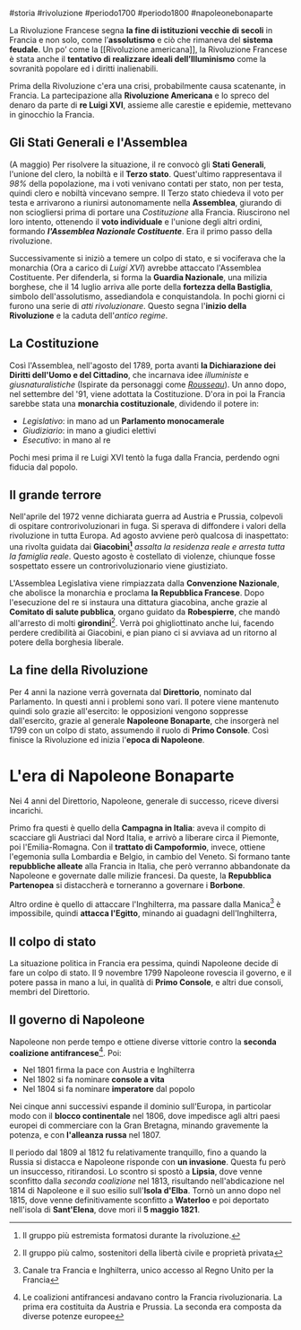 #storia #rivoluzione #periodo1700 #periodo1800 #napoleonebonaparte

La Rivoluzione Francese segna **la fine di istituzioni vecchie di secoli** in Francia e non solo, come l’**assolutismo** e ciò che rimaneva del **sistema feudale**. Un po’ come la [[Rivoluzione americana]], la Rivoluzione Francese è stata anche il **tentativo di realizzare ideali dell’Illuminismo** come la sovranità popolare ed i diritti inalienabili.

Prima della Rivoluzione c'era una crisi, probabilmente causa scatenante, in Francia. La partecipazione alla **Rivoluzione Americana** e lo spreco del denaro da parte di **re Luigi XVI**, assieme alle carestie e epidemie, mettevano in ginocchio la Francia.

## Gli Stati Generali e l'Assemblea
(A maggio) Per risolvere la situazione, il re convocò gli **Stati Generali**, l'unione del clero, la nobiltà e il **Terzo stato**. Quest'ultimo rappresentava il *98%* della popolazione, ma i voti venivano contati per stato, non per testa, quindi clero e nobiltà vincevano sempre. Il Terzo stato chiedeva il  voto per testa e arrivarono a riunirsi autonomamente nella **Assemblea**, giurando di non sciogliersi prima di portare una *Costituzione* alla Francia.
Riuscirono nel loro intento, ottenendo il **voto individuale** e l'unione degli altri ordini, formando ***l'Assemblea Nazionale Costituente***. Era il primo passo della rivoluzione.

Successivamente si iniziò a temere un colpo di stato, e si vociferava che la monarchia (Ora a carico di *Luigi XVI*) avrebbe attaccato l'Assemblea Costituente. Per difenderla, si forma la **Guardia Nazionale**, una milizia borghese, che il 14 luglio arriva alle porte della **fortezza della Bastiglia**, simbolo dell'assolutismo, assediandola e conquistandola. In pochi giorni ci furono una serie di *atti rivoluzionare*. Questo segna l'**inizio della Rivoluzione** e la caduta dell'*antico regime*.

## La Costituzione
Così l'Assemblea, nell'agosto del 1789, porta avanti **la Dichiarazione dei Diritti dell'Uomo e del Cittadino**, che incarnava idee *illuministe* e *giusnaturalistiche* (Ispirate da personaggi come *[Rousseau](https://it.wikipedia.org/wiki/Jean-Jacques_Rousseau)*).
Un anno dopo, nel settembre del '91, viene adottata la Costituzione. D'ora in poi la Francia sarebbe stata una **monarchia costituzionale**, dividendo il potere in:
- *Legislativo*: in mano ad un **Parlamento monocamerale**
- *Giudiziario*: in mano a giudici elettivi
- *Esecutivo*: in mano al re

Pochi mesi prima il re Luigi XVI tentò la fuga dalla Francia, perdendo ogni fiducia dal popolo.

## Il grande terrore
Nell'aprile del 1972 venne dichiarata guerra ad Austria e Prussia, colpevoli di ospitare controrivoluzionari in fuga. Si sperava di diffondere i valori della rivoluzione in tutta Europa.
Ad agosto avviene però qualcosa di inaspettato: una rivolta guidata dai **Giacobini[^1]** *assalta la residenza reale e arresta tutta la famiglia reale*. Questo agosto è costellato di violenze, chiunque fosse sospettato essere un controrivoluzionario viene giustiziato.

L'Assemblea Legislativa viene rimpiazzata dalla **Convenzione Nazionale**, che abolisce la monarchia e proclama **la Repubblica Francese**.
Dopo l'esecuzione del re si instaura una dittatura giacobina, anche grazie al **Comitato di salute pubblica**, organo guidato da **Robespierre**, che mandò all'arresto di molti **girondini**[^2].
Verrà poi ghigliottinato anche lui, facendo perdere credibilità ai Giacobini, e pian piano ci si avviava ad un ritorno al potere della borghesia liberale.

## La fine della Rivoluzione
Per 4 anni la nazione verrà governata dal **Direttorio**, nominato dal Parlamento. In questi anni i problemi sono vari. Il potere viene mantenuto quindi solo grazie all'esercito: le opposizioni vengono soppresse dall'esercito, grazie al generale **Napoleone Bonaparte**, che insorgerà nel 1799 con un colpo di stato, assumendo il ruolo di **Primo Console**.
Così finisce la Rivoluzione ed inizia l'**epoca di Napoleone**. 

# L'era di Napoleone Bonaparte
Nei 4 anni del Direttorio, Napoleone, generale di successo, riceve diversi incarichi.

Primo fra questi è quello della **Campagna in Italia**: aveva il compito di scacciare gli Austriaci dal Nord Italia, e arrivò a liberare circa il Piemonte, poi l'Emilia-Romagna. Con il **trattato di Campoformio**, invece, ottiene l'egemonia sulla Lombardia e Belgio, in cambio del Veneto.
Si formano tante **repubbliche alleate** alla Francia in Italia, che però verranno abbandonate da Napoleone e governate dalle milizie francesi. Da queste, la **Repubblica Partenopea** si distaccherà e torneranno a governare i **Borbone**.

Altro ordine è quello di attaccare l'Inghilterra, ma passare dalla Manica[^3] è impossibile, quindi **attacca l'Egitto**, minando ai guadagni dell'Inghilterra,

## Il colpo di stato
La situazione politica in Francia era pessima, quindi Napoleone decide di fare un colpo di stato. Il 9 novembre 1799 Napoleone rovescia il governo, e il potere passa in mano a lui, in qualità di **Primo Console**, e altri due consoli, membri del Direttorio.

## Il governo di Napoleone
Napoleone non perde tempo e ottiene diverse vittorie contro la **seconda coalizione antifrancese**[^4]. Poi:
- Nel 1801 firma la pace con Austria e Inghilterra
- Nel 1802 si fa nominare **console a vita**
- Nel 1804 si fa nominare **imperatore** dal popolo

Nei cinque anni successivi espande il dominio sull'Europa, in particolar modo con il **blocco continentale** nel 1806, dove impedisce agli altri paesi europei di commerciare con la Gran Bretagna, minando gravemente la potenza, e con **l'alleanza russa** nel 1807.

Il periodo dal 1809 al 1812 fu relativamente tranquillo, fino a quando la Russia si distacca e Napoleone risponde con **un invasione**. Questa fu però un insuccesso, ritirandosi. Lo scontro si spostò a **Lipsia**, dove venne sconfitto dalla *seconda coalizione* nel 1813, risultando nell'abdicazione nel 1814 di Napoleone e il suo esilio sull'**Isola d'Elba**.
Tornò un anno dopo nel 1815, dove venne definitivamente sconfitto a **Waterloo** e poi deportato nell'isola di **Sant'Elena**, dove mori il **5 maggio 1821**.





[^1]: Il gruppo più estremista formatosi durante la rivoluzione.
[^2]: Il gruppo più calmo, sostenitori della libertà civile e proprietà privata
[^3]: Canale tra Francia e Inghilterra, unico accesso al Regno Unito per la Francia
[^4]: Le coalizioni antifrancesi andavano contro la Francia rivoluzionaria. La prima era costituita da Austria e Prussia. La seconda era composta da diverse potenze europee